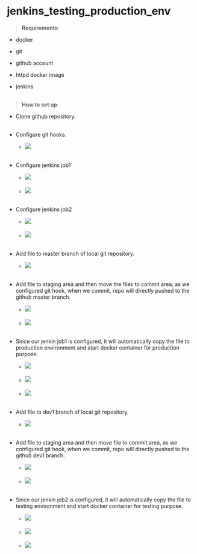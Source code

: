 # jenkins_testing_production_env
>**Requirements**:
* docker

* git

* github account

* httpd docker image

* jenkins
<br><br>
>**How to set up**:
* Clone github repository.
<br><br>
* Configure git hooks.

  * ![](Images/2.jpg)
<br><br>
* Configure jenkins job1

  * ![](Images/8.jpg)
  <br><br>
  * ![](Images/9.jpg)
<br><br>
* Configure jenkins job2

  * ![](Images/16.jpg)
  <br><br>
  * ![](Images/17.jpg)
<br><br>
* Add file to master branch of local git repository.

  * ![](Images/1.jpg)
<br><br>
* Add file to staging area and then move the files to commit area, as we configured git hook, when we commit, repo will directly pushed to the github master branch.

  * ![](Images/3.jpg)
  <br><br>
  * ![](Images/4.jpg)
<br><br>
* Since our jenkin job1 is configured, it will automatically copy the file to production environment and start docker container for production purpose.

  * ![](Images/5.jpg)
  <br><br>
  * ![](Images/6.jpg)
  <br><br>
  * ![](Images/7.jpg)
<br><br>  
* Add file to dev1 branch of local git repository.

  * ![](Images/10.jpg)
<br><br>  
* Add file to staging area and then move file to commit area, as we configured git hook, when we commit, repo will directly pushed to the github dev1 branch.

  * ![](Images/11.jpg)
  <br><br>
  * ![](Images/12.jpg)
<br><br>  
* Since our jenkin job2 is configured, it will automatically copy the file to testing environment and start docker container for testing purpose.

  * ![](Images/13.jpg)
  <br><br>
  * ![](Images/14.jpg)
  <br><br>
  * ![](Images/15.jpg)